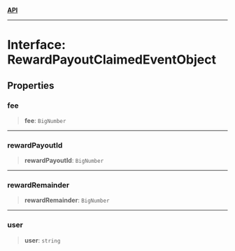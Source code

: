 [**API**](../../../README.md)

***

# Interface: RewardPayoutClaimedEventObject

## Properties

### fee

> **fee**: `BigNumber`

***

### rewardPayoutId

> **rewardPayoutId**: `BigNumber`

***

### rewardRemainder

> **rewardRemainder**: `BigNumber`

***

### user

> **user**: `string`
